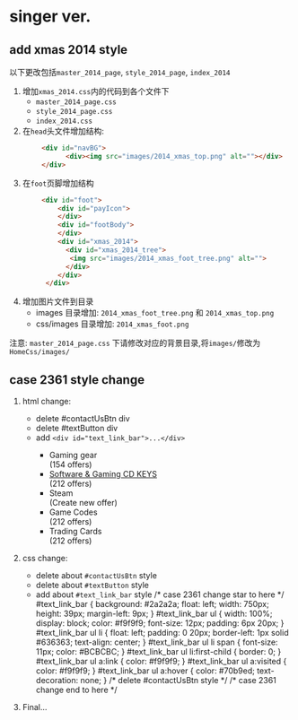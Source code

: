 # singer ver.

## add xmas 2014 style
以下更改包括`master_2014_page`, `style_2014_page`, `index_2014`

1. 增加`xmas_2014.css`内的代码到各个文件下
	- `master_2014_page.css`
	- `style_2014_page.css`
	- `index_2014.css`
2. 在`head`头文件增加结构:

```html
		<div id="navBG">
			  <div><img src="images/2014_xmas_top.png" alt=""></div>
		</div>
```

3. 在`foot`页脚增加结构
```html
		<div id="foot">
			<div id="payIcon">
			</div>
			<div id="footBody">
			</div>
			<div id="xmas_2014">
			  <div id="xmas_2014_tree">
			   <img src="images/2014_xmas_foot_tree.png" alt="">
			  </div>
			</div>
		 </div>
```
4. 增加图片文件到目录
	- images 目录增加:
		`2014_xmas_foot_tree.png` 和 `2014_xmas_top.png`
	- css/images 目录增加:
		`2014_xmas_foot.png`

注意: `master_2014_page.css` 下请修改对应的背景目录,将`images/`修改为`HomeCss/images/`

## case 2361 style change
1. html change:
	- delete #contactUsBtn div
	- delete #textButton div
	- add `<div id="text_link_bar">...</div>`
			<div id="text_link_bar">
			  <ul>
				   <li>Gaming gear <br> <span>(154 offers) </span></li>
					 <li><a href="#">Software & Gaming CD KEYS</a> <br><span>(212 offers)</span></li>
					 <li>Steam <br><span>(Create new offer)</span></li>
					 <li>Game Codes <br><span>(212 offers)</span></li>
					 <li>Trading Cards <br><span>(212 offers)</span></li>
				</ul>
			</div>

2. css change:
	- delete about `#contactUsBtn` style
	- delete about `#textButton` style
	- add about `#text_link_bar` style
			/\* case 2361 change star to  here \*/
			\#text\_link\_bar {
			 background: #2a2a2a;
			 float: left;
			  width: 750px;
			  height: 39px;
			  margin-left: 9px;
			}
			\#text\_link\_bar ul {
			  width: 100%;
			  display: block;
			  color: #f9f9f9;
			  font-size: 12px;
			  padding: 6px 20px;
			}
			\#text\_link\_bar ul li {
			  float: left;
			  padding: 0 20px;
			  border-left: 1px solid #636363;
			  text-align: center;
			}
			\#text\_link\_bar ul li span {
			  font-size: 11px;
			  color: #BCBCBC;
			}
			\#text\_link\_bar ul li:first-child {
			  border: 0;
			}
			\#text\_link\_bar ul a:link {
			  color: #f9f9f9;
			}
			\#text\_link\_bar ul a:visited {
			 color: #f9f9f9;
			}
			\#text\_link\_bar ul a:hover {
			  color: #70b9ed;
			  text-decoration: none;
			}
			/\* delete #contactUsBtn style \*/
			/\* case 2361 change end to  here \*/
3. Final…
